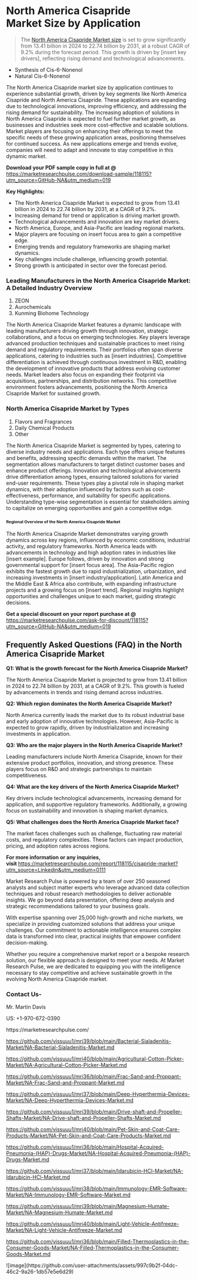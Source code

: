 <h1>North America Cisapride Market&nbsp;Size by Application</h1><blockquote><p>The <a href="https://marketresearchpulse.com/download-sample/118115?utm_source=GitHub-NA&amp;utm_medium=019">North America Cisapride Market size</a> is set to grow significantly from 13.41 billion in 2024 to 22.74 billion by 2031, at a robust CAGR of 9.2% during the forecast period. This growth is driven by [insert key drivers], reflecting rising demand and technological advancements.</p></blockquote><ul><li>Synthesis of Cis-6-Nonenol<li> Natural Cis-6-Nonenol</li></ul><p>The North America Cisapride market size by application continues to experience substantial growth, driven by key segments like North America Cisapride and North America Cisapride. These applications are expanding due to technological innovations, improving efficiency, and addressing the rising demand for sustainability. The increasing adoption of solutions in North America Cisapride is expected to fuel further market growth, as businesses and industries seek more cost-effective and scalable solutions. Market players are focusing on enhancing their offerings to meet the specific needs of these growing application areas, positioning themselves for continued success. As new applications emerge and trends evolve, companies will need to adapt and innovate to stay competitive in this dynamic market.</p><p><strong>Download your PDF sample copy in full at @ </strong><a href="https://marketresearchpulse.com/download-sample/118115?utm_source=GitHub-NA&amp;utm_medium=019">https://marketresearchpulse.com/download-sample/118115?utm_source=GitHub-NA&amp;utm_medium=019</a></p><p><strong>Key Highlights: </strong></p><ul><li>The North America Cisapride Market is expected to grow from 13.41 billion in 2024 to 22.74 billion by 2031, at a CAGR of 9.2%.</li><li>Increasing demand for trend or application is driving market growth.</li><li>Technological advancements and innovation are key market drivers.</li><li>North America, Europe, and Asia-Pacific are leading regional markets.</li><li>Major players are focusing on insert focus area to gain a competitive edge.</li><li>Emerging trends and regulatory frameworks are shaping market dynamics.</li><li>Key challenges include challenge, influencing growth potential.</li><li>Strong growth is anticipated in sector over the forecast period.</li></ul><h3>Leading Manufacturers in the North America Cisapride Market: A Detailed Industry Overview</h3><ol><li>ZEON</li><li>Aurochemicals</li><li>Kunming Biohome Technology</li></ol><div class="flex max-w-full flex-col flex-grow"><div class="min-h-8 text-message flex w-full flex-col items-end gap-2 whitespace-normal break-words [.text-message+&amp;]:mt-5" dir="auto" data-message-author-role="assistant" data-message-id="fd8432e4-4910-450d-b182-61b7bfb0a01f" data-message-model-slug="gpt-4o"><div class="flex w-full flex-col gap-1 empty:hidden first:pt-[3px]"><div class="markdown prose w-full break-words dark:prose-invert light"><p>The North America Cisapride Market features a dynamic landscape with leading manufacturers driving growth through innovation, strategic collaborations, and a focus on emerging technologies. Key players leverage advanced production techniques and sustainable practices to meet rising demand and regulatory requirements. Their portfolios often span diverse applications, catering to industries such as [insert industries]. Competitive differentiation is achieved through continuous investment in R&amp;D, enabling the development of innovative products that address evolving customer needs. Market leaders also focus on expanding their footprint via acquisitions, partnerships, and distribution networks. This competitive environment fosters advancements, positioning the North America Cisapride Market for sustained growth.</p></div></div></div></div><h3>North America Cisapride Market by Types</h3><ol><li>Flavors and Fragrances<li> Daily Chemical Products<li> Other</li></ol><div class="flex max-w-full flex-col flex-grow"><div class="min-h-8 text-message flex w-full flex-col items-end gap-2 whitespace-normal break-words [.text-message+&amp;]:mt-5" dir="auto" data-message-author-role="assistant" data-message-id="084470be-0bb7-4664-bddf-5156b4f41249" data-message-model-slug="gpt-4o-mini"><div class="flex w-full flex-col gap-1 empty:hidden first:pt-[3px]"><div class="markdown prose w-full break-words dark:prose-invert light"><p>The North America Cisapride Market is segmented by types, catering to diverse industry needs and applications. Each type offers unique features and benefits, addressing specific demands within the market. The segmentation allows manufacturers to target distinct customer bases and enhance product offerings. Innovation and technological advancements drive differentiation among types, ensuring tailored solutions for varied end-user requirements. These types play a pivotal role in shaping market dynamics, with their adoption influenced by factors such as cost-effectiveness, performance, and suitability for specific applications. Understanding type-wise segmentation is essential for stakeholders aiming to capitalize on emerging opportunities and gain a competitive edge.</p></div></div></div></div><h3><span style="font-size: 11px;">Regional Overview of the North America Cisapride Market</span></h3><div class="flex max-w-full flex-col flex-grow"><div class="min-h-8 text-message flex w-full flex-col items-end gap-2 whitespace-normal break-words [.text-message+&amp;]:mt-5" dir="auto" data-message-author-role="assistant" data-message-id="e9038762-ce64-4e30-91c9-9bd413514231" data-message-model-slug="gpt-4o-mini"><div class="flex w-full flex-col gap-1 empty:hidden first:pt-[3px]"><div class="markdown prose w-full break-words dark:prose-invert light"><p>The North America Cisapride Market demonstrates varying growth dynamics across key regions, influenced by economic conditions, industrial activity, and regulatory frameworks. North America leads with advancements in technology and high adoption rates in industries like [insert example]. Europe follows, driven by innovation and strong governmental support for [insert focus area]. The Asia-Pacific region exhibits the fastest growth due to rapid industrialization, urbanization, and increasing investments in [insert industry/application]. Latin America and the Middle East &amp; Africa also contribute, with expanding infrastructure projects and a growing focus on [insert trend]. Regional insights highlight opportunities and challenges unique to each market, guiding strategic decisions.</p></div></div></div></div><p><strong>Get a special discount on your report purchase at @ </strong><a href="https://marketresearchpulse.com/ask-for-discount/118115?utm_source=GitHub-NA&amp;utm_medium=019">https://marketresearchpulse.com/ask-for-discount/118115?utm_source=GitHub-NA&amp;utm_medium=019</a></p><h2>Frequently Asked Questions (FAQ) in the North America Cisapride Market</h2><p><strong>Q1: What is the growth forecast for the North America Cisapride Market?</strong></p><p>The North America Cisapride Market is projected to grow from 13.41 billion in 2024 to 22.74 billion by 2031, at a CAGR of 9.2%. This growth is fueled by advancements in trends and rising demand across industries.</p><p><strong>Q2: Which region dominates the North America Cisapride Market?</strong></p><p>North America currently leads the market due to its robust industrial base and early adoption of innovative technologies. However, Asia-Pacific is expected to grow rapidly, driven by industrialization and increasing investments in application.</p><p><strong>Q3: Who are the major players in the North America Cisapride Market?</strong></p><p>Leading manufacturers include North America Cisapride, known for their extensive product portfolios, innovation, and strong presence. These players focus on R&amp;D and strategic partnerships to maintain competitiveness.</p><p><strong>Q4: What are the key drivers of the North America Cisapride Market?</strong></p><p>Key drivers include technological advancements, increasing demand for application, and supportive regulatory frameworks. Additionally, a growing focus on sustainability and innovation is shaping market dynamics.</p><p><strong>Q5: What challenges does the North America Cisapride Market face?</strong></p><p>The market faces challenges such as challenge, fluctuating raw material costs, and regulatory complexities. These factors can impact production, pricing, and adoption rates across regions.</p><p><strong>For more information or any inquiries, visit&nbsp;</strong><a href="https://marketresearchpulse.com/report/118115/cisapride-market?utm_source=Linkedin&utm_medium=0111">https://marketresearchpulse.com/report/118115/cisapride-market?utm_source=Linkedin&utm_medium=0111</a></p><p>Market Research Pulse is powered by a team of over 250 seasoned analysts and subject matter experts who leverage advanced data collection techniques and robust research methodologies to deliver actionable insights. We go beyond data presentation, offering deep analysis and strategic recommendations tailored to your business goals.</p><p>With expertise spanning over 25,000 high-growth and niche markets, we specialize in providing customized solutions that address your unique challenges. Our commitment to actionable intelligence ensures complex data is transformed into clear, practical insights that empower confident decision-making.</p><p>Whether you require a comprehensive market report or a bespoke research solution, our flexible approach is designed to meet your needs. At Market Research Pulse, we are dedicated to equipping you with the intelligence necessary to stay competitive and achieve sustainable growth in the evolving North America Cisapride market.</p><h3><strong>Contact Us-</strong></h3><p>Mr. Martin Davis</p><p>US: +1-970-672-0390</p><p>https://marketresearchpulse.com/</p><p><a href="https://github.com/vissuuu1/mri39/blob/main/Bacterial-Sialadenitis-Market/NA-Bacterial-Sialadenitis-Market.md">https://github.com/vissuuu1/mri39/blob/main/Bacterial-Sialadenitis-Market/NA-Bacterial-Sialadenitis-Market.md</a></p><p><a href="https://github.com/vissuuu1/mri40/blob/main/Agricultural-Cotton-Picker-Market/NA-Agricultural-Cotton-Picker-Market.md">https://github.com/vissuuu1/mri40/blob/main/Agricultural-Cotton-Picker-Market/NA-Agricultural-Cotton-Picker-Market.md</a></p><p><a href="https://github.com/vissuuu1/mri36/blob/main/Frac-Sand-and-Proppant-Market/NA-Frac-Sand-and-Proppant-Market.md">https://github.com/vissuuu1/mri36/blob/main/Frac-Sand-and-Proppant-Market/NA-Frac-Sand-and-Proppant-Market.md</a></p><p><a href="https://github.com/vissuuu1/mri37/blob/main/Deep-Hyperthermia-Devices-Market/NA-Deep-Hyperthermia-Devices-Market.md">https://github.com/vissuuu1/mri37/blob/main/Deep-Hyperthermia-Devices-Market/NA-Deep-Hyperthermia-Devices-Market.md</a></p><p><a href="https://github.com/vissuuu1/mri39/blob/main/Drive-shaft-and-Propeller-Shafts-Market/NA-Drive-shaft-and-Propeller-Shafts-Market.md">https://github.com/vissuuu1/mri39/blob/main/Drive-shaft-and-Propeller-Shafts-Market/NA-Drive-shaft-and-Propeller-Shafts-Market.md</a></p><p><a href="https://github.com/vissuuu1/mri40/blob/main/Pet-Skin-and-Coat-Care-Products-Market/NA-Pet-Skin-and-Coat-Care-Products-Market.md">https://github.com/vissuuu1/mri40/blob/main/Pet-Skin-and-Coat-Care-Products-Market/NA-Pet-Skin-and-Coat-Care-Products-Market.md</a></p><p><a href="https://github.com/vissuuu1/mri36/blob/main/Hospital-Acquired-Pneumonia-(HAP)-Drugs-Market/NA-Hospital-Acquired-Pneumonia-(HAP)-Drugs-Market.md">https://github.com/vissuuu1/mri36/blob/main/Hospital-Acquired-Pneumonia-(HAP)-Drugs-Market/NA-Hospital-Acquired-Pneumonia-(HAP)-Drugs-Market.md</a></p><p><a href="https://github.com/vissuuu1/mri37/blob/main/Idarubicin-HCl-Market/NA-Idarubicin-HCl-Market.md">https://github.com/vissuuu1/mri37/blob/main/Idarubicin-HCl-Market/NA-Idarubicin-HCl-Market.md</a></p><p><a href="https://github.com/vissuuu1/mri38/blob/main/Immunology-EMR-Software-Market/NA-Immunology-EMR-Software-Market.md">https://github.com/vissuuu1/mri38/blob/main/Immunology-EMR-Software-Market/NA-Immunology-EMR-Software-Market.md</a></p><p><a href="https://github.com/vissuuu1/mri39/blob/main/Magnesium-Humate-Market/NA-Magnesium-Humate-Market.md">https://github.com/vissuuu1/mri39/blob/main/Magnesium-Humate-Market/NA-Magnesium-Humate-Market.md</a></p><p><a href="https://github.com/vissuuu1/mri40/blob/main/Light-Vehicle-Antifreeze-Market/NA-Light-Vehicle-Antifreeze-Market.md">https://github.com/vissuuu1/mri40/blob/main/Light-Vehicle-Antifreeze-Market/NA-Light-Vehicle-Antifreeze-Market.md</a></p><p><a href="https://github.com/vissuuu1/mri36/blob/main/Filled-Thermoplastics-in-the-Consumer-Goods-Market/NA-Filled-Thermoplastics-in-the-Consumer-Goods-Market.md">https://github.com/vissuuu1/mri36/blob/main/Filled-Thermoplastics-in-the-Consumer-Goods-Market/NA-Filled-Thermoplastics-in-the-Consumer-Goods-Market.md</a></p>
![image](https://github.com/user-attachments/assets/997c9b2f-04dc-46c2-9a26-1db57e5e6d29)
